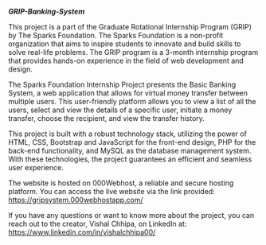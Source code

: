 ***GRIP-Banking-System***

This project is a part of the Graduate Rotational Internship Program (GRIP) by The Sparks Foundation. The Sparks Foundation is a non-profit organization that aims to inspire students to innovate and build skills to solve real-life problems. The GRIP program is a 3-month internship program that provides hands-on experience in the field of web development and design.

The Sparks Foundation Internship Project presents the Basic Banking System, a web application that allows for virtual money transfer between multiple users. This user-friendly platform allows you to view a list of all the users, select and view the details of a specific user, initiate a money transfer, choose the recipient, and view the transfer history.

This project is built with a robust technology stack, utilizing the power of HTML, CSS, Bootstrap and JavaScript for the front-end design, PHP for the back-end functionality, and MySQL as the database management system. With these technologies, the project guarantees an efficient and seamless user experience.

The website is hosted on 000Webhost, a reliable and secure hosting platform. 
You can access the live website via the link provided: https://gripsystem.000webhostapp.com/

If you have any questions or want to know more about the project, you can reach out to the creator, 
Vishal Chhipa, on LinkedIn at: https://www.linkedin.com/in/vishalchhipa00/
         
 

